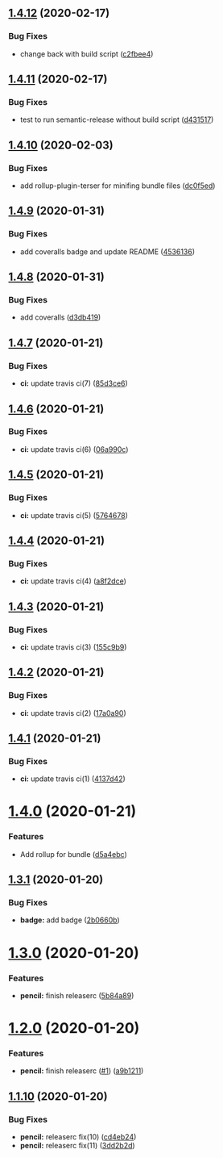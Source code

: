 ## [1.4.12](https://github.com/pjchender/semantic-release-sandbox/compare/v1.4.11...v1.4.12) (2020-02-17)


### Bug Fixes

* change back with build script ([c2fbee4](https://github.com/pjchender/semantic-release-sandbox/commit/c2fbee460aff99f78e2e7e5d17a784569347073e))

## [1.4.11](https://github.com/pjchender/semantic-release-sandbox/compare/v1.4.10...v1.4.11) (2020-02-17)


### Bug Fixes

* test to run semantic-release without build script ([d431517](https://github.com/pjchender/semantic-release-sandbox/commit/d431517245585f36327d005b6ec73b7f8432e304))

## [1.4.10](https://github.com/pjchender/semantic-release-sandbox/compare/v1.4.9...v1.4.10) (2020-02-03)


### Bug Fixes

* add rollup-plugin-terser for minifing bundle files ([dc0f5ed](https://github.com/pjchender/semantic-release-sandbox/commit/dc0f5ed250b375fce9224e6d8be77db1cc88093f))

## [1.4.9](https://github.com/pjchender/semantic-release-sandbox/compare/v1.4.8...v1.4.9) (2020-01-31)


### Bug Fixes

* add coveralls badge and update README ([4536136](https://github.com/pjchender/semantic-release-sandbox/commit/4536136ee7375cc39c6809cc566a500772862ea5))

## [1.4.8](https://github.com/pjchender/semantic-release-sandbox/compare/v1.4.7...v1.4.8) (2020-01-31)


### Bug Fixes

* add coveralls ([d3db419](https://github.com/pjchender/semantic-release-sandbox/commit/d3db4199df934bc6d6944bf98d06beb11c5cba9d))

## [1.4.7](https://github.com/pjchender/semantic-release-sandbox/compare/v1.4.6...v1.4.7) (2020-01-21)


### Bug Fixes

* **ci:** update travis ci(7) ([85d3ce6](https://github.com/pjchender/semantic-release-sandbox/commit/85d3ce696c212efd3c728a714fec80a6f2665c98))

## [1.4.6](https://github.com/pjchender/semantic-release-sandbox/compare/v1.4.5...v1.4.6) (2020-01-21)


### Bug Fixes

* **ci:** update travis ci(6) ([06a990c](https://github.com/pjchender/semantic-release-sandbox/commit/06a990ce9927cfbdfb2785fb3721bfdc754c7c93))

## [1.4.5](https://github.com/pjchender/semantic-release-sandbox/compare/v1.4.4...v1.4.5) (2020-01-21)


### Bug Fixes

* **ci:** update travis ci(5) ([5764678](https://github.com/pjchender/semantic-release-sandbox/commit/5764678bf8af9c4ad098882fcacbda30accc47da))

## [1.4.4](https://github.com/pjchender/semantic-release-sandbox/compare/v1.4.3...v1.4.4) (2020-01-21)


### Bug Fixes

* **ci:** update travis ci(4) ([a8f2dce](https://github.com/pjchender/semantic-release-sandbox/commit/a8f2dcef1c40d2b597b2fe9860bdde4f73bc0739))

## [1.4.3](https://github.com/pjchender/semantic-release-sandbox/compare/v1.4.2...v1.4.3) (2020-01-21)


### Bug Fixes

* **ci:** update travis ci(3) ([155c9b9](https://github.com/pjchender/semantic-release-sandbox/commit/155c9b9709f5a28444e9b0d362fbd88febceb237))

## [1.4.2](https://github.com/pjchender/semantic-release-sandbox/compare/v1.4.1...v1.4.2) (2020-01-21)


### Bug Fixes

* **ci:** update travis ci(2) ([17a0a90](https://github.com/pjchender/semantic-release-sandbox/commit/17a0a90c451d45efbf794c2b2e471df08dbb72dc))

## [1.4.1](https://github.com/pjchender/semantic-release-sandbox/compare/v1.4.0...v1.4.1) (2020-01-21)


### Bug Fixes

* **ci:** update travis ci(1) ([4137d42](https://github.com/pjchender/semantic-release-sandbox/commit/4137d42aac0c27ce8bafcaa660a377e302ca04c1))

# [1.4.0](https://github.com/pjchender/semantic-release-sandbox/compare/v1.3.1...v1.4.0) (2020-01-21)


### Features

* Add rollup for bundle ([d5a4ebc](https://github.com/pjchender/semantic-release-sandbox/commit/d5a4ebc551ca93ccddef5cc99b67de7264eedb32))

## [1.3.1](https://github.com/pjchender/semantic-release-sandbox/compare/v1.3.0...v1.3.1) (2020-01-20)


### Bug Fixes

* **badge:** add badge ([2b0660b](https://github.com/pjchender/semantic-release-sandbox/commit/2b0660b3124539f371a5d008174e54065c33fb0d))

# [1.3.0](https://github.com/pjchender/semantic-release-sandbox/compare/v1.2.0...v1.3.0) (2020-01-20)


### Features

* **pencil:** finish releaserc ([5b84a89](https://github.com/pjchender/semantic-release-sandbox/commit/5b84a890e3bb2460f6dfe4e41ed3d6d66e13c957))

# [1.2.0](https://github.com/pjchender/semantic-release-sandbox/compare/v1.1.10...v1.2.0) (2020-01-20)


### Features

* **pencil:** finish releaserc ([#1](https://github.com/pjchender/semantic-release-sandbox/issues/1)) ([a9b1211](https://github.com/pjchender/semantic-release-sandbox/commit/a9b1211f09542dbd7ce7d062245ffe804b734195))

## [1.1.10](https://github.com/pjchender/semantic-release-sandbox/compare/v1.1.9...v1.1.10) (2020-01-20)


### Bug Fixes

* **pencil:** releaserc fix(10) ([cd4eb24](https://github.com/pjchender/semantic-release-sandbox/commit/cd4eb24e5128137feaab5050685b547e64424415))
* **pencil:** releaserc fix(11) ([3dd2b2d](https://github.com/pjchender/semantic-release-sandbox/commit/3dd2b2dcf95f6ae3a0572b5bfdc1696aacd0aa54))
